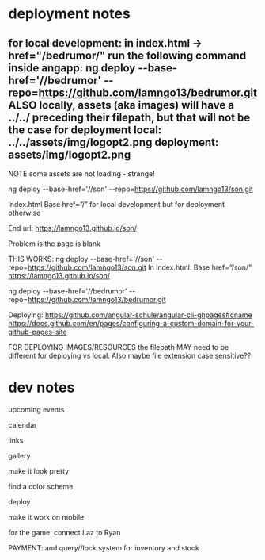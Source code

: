 # deployment notes

for local development: in index.html -> href="/bedrumor/"
run the following command inside angapp:
ng deploy --base-href='//bedrumor\' --repo=https://github.com/lamngo13/bedrumor.git
ALSO
locally, assets (aka images) will have a ../../ preceding their filepath, but that will not be the case for deployment
local: ../../assets/img/logopt2.png
deployment: assets/img/logopt2.png
------
NOTE some assets are not loading - strange!


ng deploy --base-href='//son' --repo=https://github.com/lamngo13/son.git

Index.html Base href=”/” for local development but for deployment otherwise

End url: https://lamngo13.github.io/son/

Problem is the page is blank

THIS WORKS: ng deploy --base-href='//son' --repo=https://github.com/lamngo13/son.git In index.html: Base href=”/son/” https://lamngo13.github.io/son/

ng deploy --base-href='//bedrumor' --repo=https://github.com/lamngo13/bedrumor.git

Deploying: https://github.com/angular-schule/angular-cli-ghpages#cname https://docs.github.com/en/pages/configuring-a-custom-domain-for-your-github-pages-site

FOR DEPLOYING IMAGES/RESOURCES the filepath MAY need to be different for deploying vs local.  Also maybe file extension case sensitive??


# dev notes
upcoming events

calendar

links

gallery

make it look pretty 

find a color scheme

deploy

make it work on mobile

for the game: connect Laz to Ryan

PAYMENT: and query//lock system for inventory and stock

